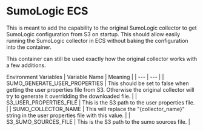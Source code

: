 # SumoLogic ECS
This is meant to add the capability to the original SumoLogic collector to 
get SumoLogic configuration from S3 on startup. This should allow easily 
running the SumoLogic collector in ECS without baking the configuration into the container.

This container can still be used exactly how the original collector works with a few additions.

Environment Variables
| Variable Name | Meaning |
| --- | --- |
| SUMO_GENERATE_USER_PROPERTIES | This should be set to false when getting the user properties file from S3. Otherwise the original collector will try to generate it overridding the downloaded file. |
| S3_USER_PROPERTIES_FILE       | This is the S3 path to the user properties file.                                             |
| SUMO_COLLECTOR_NAME           | This will replace the "{collector_name}" string in the user properties file with this value. |
| S3_SUMO_SOURCES_FILE          | This is the S3 path to the sumo sources file.                                                |

